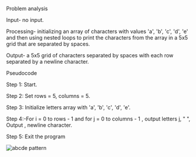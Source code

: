 Problem analysis

Input- no input.

Processing- initializing an array of characters with values 'a', 'b', 'c', 'd', 'e' and then using nested loops to print the characters from the array in a 5x5 grid that are separated by spaces.

Output- a 5x5 grid of characters separated by spaces with each row separated by a newline character.


Pseudocode

Step 1: Start.

Step 2: Set rows = 5, columns = 5.

Step 3: Initialize letters array with 'a', 'b', 'c', 'd', 'e'.

Step 4:-For i = 0 to rows - 1 and for j = 0 to columns - 1 , output letters j, " ", Output , newline character.

Step 5:  Exit the program



![abcde pattern](https://github.com/SWEG-2015EC-Batch/Binary-Bombers/assets/149320386/25e6a55a-322c-460f-b2f2-0f2e553ad72e)
